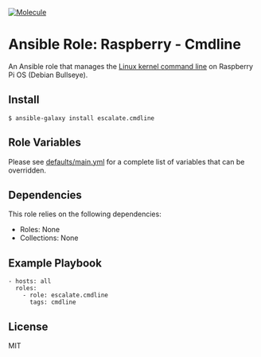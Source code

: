[![Molecule](https://github.com/escalate/ansible-raspberry-cmdline/actions/workflows/test.yml/badge.svg?branch=master&event=push)](https://github.com/escalate/ansible-raspberry-cmdline/actions/workflows/test.yml)

# Ansible Role: Raspberry - Cmdline

An Ansible role that manages the [Linux kernel command line](https://www.raspberrypi.com/documentation/computers/configuration.html#the-kernel-command-line) on Raspberry Pi OS (Debian Bullseye).

## Install

```
$ ansible-galaxy install escalate.cmdline
```

## Role Variables

Please see [defaults/main.yml](https://github.com/escalate/ansible-raspberry-cmdline/blob/master/defaults/main.yml) for a complete list of variables that can be overridden.

## Dependencies

This role relies on the following dependencies:

* Roles: None
* Collections: None

## Example Playbook

```
- hosts: all
  roles:
    - role: escalate.cmdline
      tags: cmdline
```

## License

MIT

